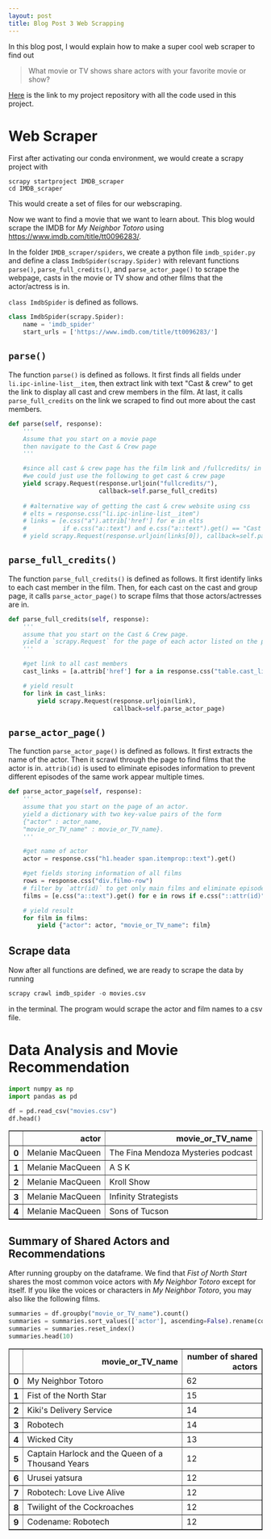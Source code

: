 ```yaml
---
layout: post
title: Blog Post 3 Web Scrapping
---
```

In this blog post, I would explain how to make a super cool web scraper to find out
> What movie or TV shows share actors with your favorite movie or show?
 
[Here](https://github.com/lu18cheng/pic16b_IMDB_scraper) is the link to my project repository with all the code used in this project. 

# Web Scraper
First after activating our conda environment, we would create a scrapy project with
```
scrapy startproject IMDB_scraper
cd IMDB_scraper
```
This would create a set of files for our webscraping. 

Now we want to find a movie that we want to learn about. This blog would scrape the IMDB for _My Neighbor Totoro_ using https://www.imdb.com/title/tt0096283/.

In the folder `IMDB_scraper/spiders`, we create a python file `imdb_spider.py` and define a class `ImdbSpider(scrapy.Spider)` with relevant functions `parse()`, `parse_full_credits()`, and `parse_actor_page()` to scrape the webpage, casts in the movie or TV show and other films that the actor/actress is in. 

`class ImdbSpider` is defined as follows.
```python
class ImdbSpider(scrapy.Spider):
    name = 'imdb_spider'
    start_urls = ['https://www.imdb.com/title/tt0096283/']
```

## `parse()`
The function `parse()` is defined as follows. It first finds all fields under `li.ipc-inline-list__item`, then extract link with text "Cast & crew" to get the link to display all cast and crew members in the film. At last, it calls `parse_full_credits` on the link we scraped to find out more about the cast members. 
```python
def parse(self, response):
    '''
    Assume that you start on a movie page
    then navigate to the Cast & Crew page
    '''

    #since all cast & crew page has the film link and /fullcredits/ in the end
    #we could just use the following to get cast & crew page
    yield scrapy.Request(response.urljoin("fullcredits/"),
                         callback=self.parse_full_credits)
    
    # #alternative way of getting the cast & crew website using css
    # elts = response.css("li.ipc-inline-list__item")
    # links = [e.css("a").attrib['href'] for e in elts
    #          if e.css("a::text") and e.css("a::text").get() == "Cast & crew"]
    # yield scrapy.Request(response.urljoin(links[0]), callback=self.parse_full_credits) 
```

## `parse_full_credits()`
The function `parse_full_credits()` is defined as follows. It first identify links to each cast member in the film. Then, for each cast on the cast and group page, it calls `parse_actor_page()` to scrape films that those actors/actresses are in. 
```python
def parse_full_credits(self, response):
    '''
    assume that you start on the Cast & Crew page.
    yield a `scrapy.Request` for the page of each actor listed on the page
    '''

    #get link to all cast members
    cast_links = [a.attrib['href'] for a in response.css("table.cast_list td.primary_photo a")]

    # yield result
    for link in cast_links:
        yield scrapy.Request(response.urljoin(link),
                             callback=self.parse_actor_page)
```


## `parse_actor_page()`
The function `parse_actor_page()` is defined as follows. It first extracts the name of the actor. Then it scrawl through the page to find films that the actor is in. `attrib(id)` is used to eliminate episodes information to prevent different episodes of the same work appear multiple times. 

```python
def parse_actor_page(self, response):
    '''
    assume that you start on the page of an actor.
    yield a dictionary with two key-value pairs of the form
    {"actor" : actor_name,
    "movie_or_TV_name" : movie_or_TV_name}.
    '''

    #get name of actor
    actor = response.css("h1.header span.itemprop::text").get()

    #get fields storing information of all films
    rows = response.css("div.filmo-row")
    # filter by `attr(id)` to get only main films and eliminate episodes information
    films = [e.css("a::text").get() for e in rows if e.css("::attr(id)") and e.css("a")]

    # yield result
    for film in films:
        yield {"actor": actor, "movie_or_TV_name": film}
```

## Scrape data
Now after all functions are defined, we are ready to scrape the data by running 
```python
scrapy crawl imdb_spider -o movies.csv
```
in the terminal. The program would scrape the actor and film names to a csv file.


# Data Analysis and Movie Recommendation

```python
import numpy as np
import pandas as pd
```

```python
df = pd.read_csv("movies.csv")
df.head()
```
<div>
<style scoped>
    .dataframe tbody tr th:only-of-type {
        vertical-align: middle;
    }

    .dataframe tbody tr th {
        vertical-align: top;
    }

    .dataframe thead th {
        text-align: right;
    }
</style>
<table border="1" class="dataframe">
  <thead>
    <tr style="text-align: right;">
      <th></th>
      <th>actor</th>
      <th>movie_or_TV_name</th>
    </tr>
  </thead>
  <tbody>
    <tr>
      <th>0</th>
      <td>Melanie MacQueen</td>
      <td>The Fina Mendoza Mysteries podcast</td>
    </tr>
    <tr>
      <th>1</th>
      <td>Melanie MacQueen</td>
      <td>A S K</td>
    </tr>
    <tr>
      <th>2</th>
      <td>Melanie MacQueen</td>
      <td>Kroll Show</td>
    </tr>
    <tr>
      <th>3</th>
      <td>Melanie MacQueen</td>
      <td>Infinity Strategists</td>
    </tr>
    <tr>
      <th>4</th>
      <td>Melanie MacQueen</td>
      <td>Sons of Tucson</td>
    </tr>
  </tbody>
</table>
</div>

## Summary of Shared Actors and Recommendations
After running groupby on the dataframe. We find that _Fist of North Start_ shares the most common voice actors with _My Neighbor Totoro_ except for itself. If you like the voices or characters in _My Neighbor Totoro_, you may also like the following films.

```python
summaries = df.groupby("movie_or_TV_name").count()
summaries = summaries.sort_values(['actor'], ascending=False).rename(columns={'actor':'number of shared actors'})
summaries = summaries.reset_index()
summaries.head(10)
```

<div>
<style scoped>
    .dataframe tbody tr th:only-of-type {
        vertical-align: middle;
    }

    .dataframe tbody tr th {
        vertical-align: top;
    }

    .dataframe thead th {
        text-align: right;
    }
</style>
<table border="1" class="dataframe">
  <thead>
    <tr style="text-align: right;">
      <th></th>
      <th>movie_or_TV_name</th>
      <th>number of shared actors</th>
    </tr>
  </thead>
  <tbody>
    <tr>
      <th>0</th>
      <td>My Neighbor Totoro</td>
      <td>62</td>
    </tr>
    <tr>
      <th>1</th>
      <td>Fist of the North Star</td>
      <td>15</td>
    </tr>
    <tr>
      <th>2</th>
      <td>Kiki's Delivery Service</td>
      <td>14</td>
    </tr>
    <tr>
      <th>3</th>
      <td>Robotech</td>
      <td>14</td>
    </tr>
    <tr>
      <th>4</th>
      <td>Wicked City</td>
      <td>13</td>
    </tr>
    <tr>
      <th>5</th>
      <td>Captain Harlock and the Queen of a Thousand Years</td>
      <td>12</td>
    </tr>
    <tr>
      <th>6</th>
      <td>Urusei yatsura</td>
      <td>12</td>
    </tr>
    <tr>
      <th>7</th>
      <td>Robotech: Love Live Alive</td>
      <td>12</td>
    </tr>
    <tr>
      <th>8</th>
      <td>Twilight of the Cockroaches</td>
      <td>12</td>
    </tr>
    <tr>
      <th>9</th>
      <td>Codename: Robotech</td>
      <td>12</td>
    </tr>
  </tbody>
</table>
</div>

